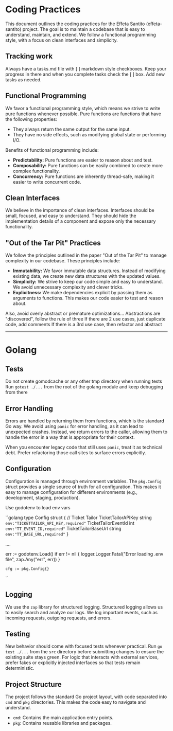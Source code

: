 # Coding Practices

This document outlines the coding practices for the Effeta Santito (effeta-santito) project. The goal is to maintain a codebase that is easy to understand, maintain, and extend. We follow a functional programming style, with a focus on clean interfaces and simplicity.

## Tracking work
Always have a tasks.md file with [ ] markdown style checkboxes.
Keep your progress in there and when you complete tasks check the [ ] box.
Add new tasks as needed.

## Functional Programming

We favor a functional programming style, which means we strive to write pure functions whenever possible. Pure functions are functions that have the following properties:

- They always return the same output for the same input.
- They have no side effects, such as modifying global state or performing I/O.

Benefits of functional programming include:

- **Predictability:** Pure functions are easier to reason about and test.
- **Composability:** Pure functions can be easily combined to create more complex functionality.
- **Concurrency:** Pure functions are inherently thread-safe, making it easier to write concurrent code.

## Clean Interfaces

We believe in the importance of clean interfaces. Interfaces should be small, focused, and easy to understand. They should hide the implementation details of a component and expose only the necessary functionality.

## "Out of the Tar Pit" Practices

We follow the principles outlined in the paper "Out of the Tar Pit" to manage complexity in our codebase. These principles include:

- **Immutability:** We favor immutable data structures. Instead of modifying existing data, we create new data structures with the updated values.
- **Simplicity:** We strive to keep our code simple and easy to understand. We avoid unnecessary complexity and clever tricks.
- **Explicitness:** We make dependencies explicit by passing them as arguments to functions. This makes our code easier to test and reason about.

Also, avoid overly abstract or premature optimizations...
Abstractions are "discovered", follow the rule of three
    If there are 2 use cases, just duplicate code, add comments
    If there is a 3rd use case, then refactor and abstract

---
# Golang

## Tests
Do not create gomodcache or any other tmp directory when running tests
Run ``gotest ./...`` from the root of the golang module and keep debugging from there


## Error Handling

Errors are handled by returning them from functions, which is the standard Go way. We avoid using `panic` for error handling, as it can lead to unexpected crashes. Instead, we return errors to the caller, allowing them to handle the error in a way that is appropriate for their context.

When you encounter legacy code that still uses `panic`, treat it as technical debt. Prefer refactoring those call sites to surface errors explicitly.

## Configuration

Configuration is managed through environment variables. The `pkg.Config` struct provides a single source of truth for all configuration. This makes it easy to manage configuration for different environments (e.g., development, staging, production).

Use godotenv to load env vars


``golang
type Config struct {
	// Ticket Tailor
	TicketTailorAPIKey  string `env:"TICKETTAILOR_API_KEY,required"`
	TicketTailorEventId int    `env:"TT_EVENT_ID,required"`
	TicketTailorBaseUrl string `env:"TT_BASE_URL,required"`
}

....

err := godotenv.Load()
	if err != nil {
		logger.Logger.Fatal("Error loading .env file", zap.Any("err", err))
	}

	cfg := pkg.Config{}

``



## Logging

We use the `zap` library for structured logging. Structured logging allows us to easily search and analyze our logs. We log important events, such as incoming requests, outgoing requests, and errors.

## Testing

New behavior should come with focused tests whenever practical. Run `go test ./...` from the `src` directory before submitting changes to ensure the existing suite stays green. For logic that interacts with external services, prefer fakes or explicitly injected interfaces so that tests remain deterministic.

## Project Structure

The project follows the standard Go project layout, with code separated into `cmd` and `pkg` directories. This makes the code easy to navigate and understand.

- `cmd`: Contains the main application entry points.
- `pkg`: Contains reusable libraries and packages.

